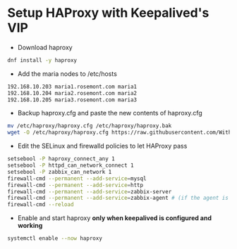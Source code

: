 # Setup HAProxy with Keepalived's VIP
* Download haproxy
```bash
dnf install -y haproxy
```

* Add the maria nodes to /etc/hosts
```bash
192.168.10.203 maria1.rosemont.com maria1
192.168.10.204 maria2.rosemont.com maria2
192.168.10.205 maria3.rosemont.com maria3
```

* Backup haproxy.cfg and paste the new contents of haproxy.cfg
```bash
mv /etc/haproxy/haproxy.cfg /etc/haproxy/haproxy.bak
wget -O /etc/haproxy/haproxy.cfg https://raw.githubusercontent.com/WitherMonarch/zabbix/refs/heads/main/infra/haproxy.cfg
```

* Edit the SELinux and firewalld policies to let HAProxy pass
```bash
setsebool -P haproxy_connect_any 1
setsebool -P httpd_can_network_connect 1
setsebool -P zabbix_can_network 1
firewall-cmd --permanent --add-service=mysql
firewall-cmd --permanent --add-service=http
firewall-cmd --permanent --add-service=zabbix-server
firewall-cmd --permanent --add-service=zabbix-agent # (if the agent is configured on this machine)
firewall-cmd --reload
```

* Enable and start haproxy **only when keepalived is configured and working**
```bash
systemctl enable --now haproxy
```
